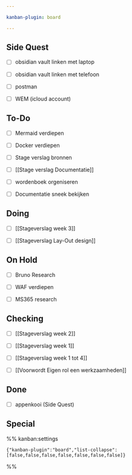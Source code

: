 ```yaml
---

kanban-plugin: board

---
```


## Side Quest

- [ ] obsidian vault linken met laptop
- [ ] obsidian vault linken met telefoon
- [ ] postman
- [ ] WEM (icloud account)


## To-Do

- [ ] Mermaid verdiepen
- [ ] Docker verdiepen
- [ ] Stage verslag bronnen
- [ ] [[Stage verslag Documentatie]]
- [ ] wordenboek orgeniseren
- [ ] Documentatie sneek bekijken


## Doing

- [ ] [[Stageverslag week 3]]
- [ ] [[Stageverslag Lay-Out design]]


## On Hold

- [ ] Bruno Research
- [ ] WAF verdiepen
- [ ] MS365 research


## Checking

- [ ] [[Stageverslag week 2]]
- [ ] [[Stageverslag week 1]]
- [ ] [[Stageverslag week 1 tot 4]]
- [ ] [[Voorwordt Eigen rol een werkzaamheden]]


## Done

- [ ] appenkooi (Side Quest)


## Special





%% kanban:settings
```
{"kanban-plugin":"board","list-collapse":[false,false,false,false,false,false,false]}
```
%%